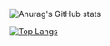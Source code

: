 ![Anurag's GitHub stats](https://github-readme-stats.vercel.app/api?username=whosmyqueen&show_icons=true)

[![Top Langs](https://github-readme-stats.vercel.app/api/top-langs/?username=whosmyqueen&hide=javascript,html)](https://github.com/anuraghazra/github-readme-stats)
